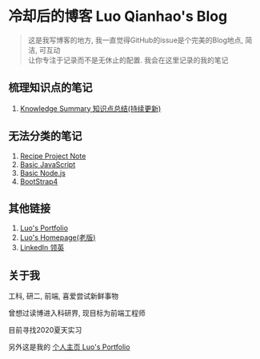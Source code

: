 # 冷却后的博客 Luo Qianhao's Blog
>这是我写博客的地方, 我一直觉得GitHub的issue是个完美的Blog地点, 简洁, 可互动  
>让你专注于记录而不是无休止的配置. 我会在这里记录的我的笔记









## 梳理知识点的笔记
1. [Knowledge Summary 知识点总结(持续更新)](https://github.com/law-chain-hot/Blog/issues/1)  




## 无法分类的笔记
1. [Recipe Project Note](https://github.com/law-chain-hot/md-all-notes/issues/4)  
2. [Basic JavaScript](https://github.com/law-chain-hot/md-all-notes/issues/5)    
3. [Basic Node.js](https://github.com/law-chain-hot/md-all-notes/issues/6)  
4. [BootStrap4](https://github.com/law-chain-hot/md-all-notes/issues/7)  



## 其他链接
1. [Luo's Portfolio](https://law-chain-hot.github.io/portfolio)  
2. [Luo's Homepage(老版)](https://law-chain-hot.github.io/homepage)
3. [LinkedIn 领英](https://www.linkedin.com/in/qianhao-luo-472974177/)

 




## 关于我
工科, 研二, 前端, 喜爱尝试新鲜事物

曾想过读博进入科研界, 现目标为前端工程师

目前寻找2020夏天实习  

另外这是我的 [个人主页 Luo's Portfolio](https://law-chain-hot.github.io/portfolio)